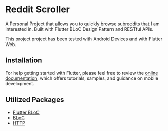 
# Reddit Scroller

A Personal Project that allows you to quickly browse subreddits that I am interested in. Built with Flutter BLoC Design Pattern and RESTful APIs.

This project project has been tested with Android Devices and with Flutter Web.

## Installation

For help getting started with Flutter, please feel free to review the [online documentation](https://docs.flutter.dev/), which offers tutorials, samples, and guidance on mobile development.

## Utilized Packages

 - [Flutter BLoC](https://pub.dev/packages/flutter_bloc)
 - [BLoC](https://pub.dev/packages/bloc)
 - [HTTP](https://pub.dev/packages/http)

